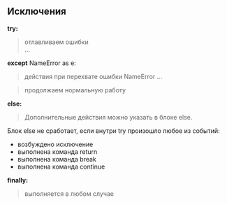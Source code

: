 ## Исключения

__try:__
 > отлавливаем ошибки \
 ... 
 
 __except__ NameError as e:
 > действия при перехвате ошибки NameError 
 ...
 
 > продолжаем нормальную работу

__else:__
>Дополнительные действия можно указать в блоке else.

Блок else не сработает, если внутри try произошло любое из событий:
* возбуждено исключение
* выполнена команда return
* выполнена команда break
* выполнена команда continue

__finally:__
> выполняется в любом случае